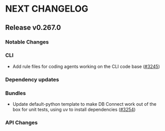 # NEXT CHANGELOG

## Release v0.267.0

### Notable Changes

### CLI
* Add rule files for coding agents working on the CLI code base ([#3245](https://github.com/databricks/cli/pull/3245))

### Dependency updates

### Bundles
* Update default-python template to make DB Connect work out of the box for unit tests, using uv to install dependencies ([#3254](https://github.com/databricks/cli/pull/3254))

### API Changes
